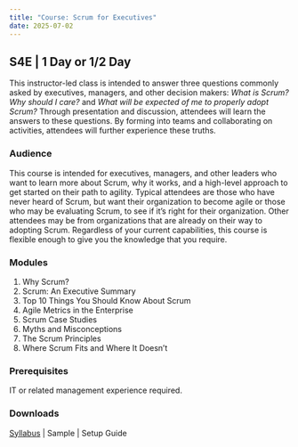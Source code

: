 ```yaml
---
title: "Course: Scrum for Executives"
date: 2025-07-02
---
```


## S4E | 1 Day or 1/2 Day
This instructor-led class is intended to answer three questions commonly asked by executives, managers, and other decision makers: *What is Scrum?* *Why should I care?* and *What will be expected of me to properly adopt Scrum?* Through presentation and discussion, attendees will learn the answers to these questions. By forming into teams and collaborating on activities, attendees will further experience these truths.

### Audience
This course is intended for executives, managers, and other leaders who want to learn more about Scrum, why it works, and a high-level approach to get started on their path to agility. Typical attendees are those who have never heard of Scrum, but want their organization to become agile or those who may be evaluating Scrum, to see if it’s right for their organization. Other attendees may be from organizations that are already on their way to adopting Scrum. Regardless of your current capabilities, this course is flexible enough to give you the knowledge that you require.

### Modules
1. Why Scrum?
2. Scrum: An Executive Summary
3. Top 10 Things You Should Know About Scrum
4. Agile Metrics in the Enterprise
5. Scrum Case Studies
6. Myths and Misconceptions
7. The Scrum Principles
8. Where Scrum Fits and Where It Doesn’t

### Prerequisites
IT or related management experience required.

### Downloads

<a href="/downloads/syllabi/s4e.pdf" target="_blank">Syllabus</a> | Sample | Setup Guide